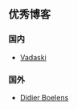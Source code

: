 
## 优秀博客
### 国内
* [Vadaski](https://juejin.im/user/5b5d45f4e51d453526175c06/posts)

### 国外
* [Didier Boelens](https://medium.com/@boeledi)
